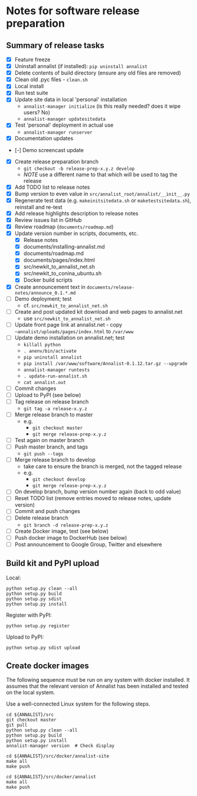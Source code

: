 # Notes for software release preparation

## Summary of release tasks

- [x] Feature freeze
- [x] Uninstall annalist (if installed): `pip uninstall annalist`
- [x] Delete contents of build directory (ensure any old files are removed)
- [x] Clean old .pyc files - `clean.sh`
- [x] Local install
- [x] Run test suite
- [x] Update site data in local 'personal' installation
    - `annalist-manager initialize` (is this really needed?  does it wipe users?  No)
    - `annalist-manager updatesitedata`
- [x] Test 'personal' deployment in actual use
    - `annalist-manager runserver`
- [x] Documentation updates
- [-] Demo screencast update
- [x] Create release preparation branch
    - `git checkout -b release-prep-x.y.z develop`
    - *NOTE* use a different name to that which will be used to tag the release
- [x] Add TODO list to release notes
- [x] Bump version to even value in `src/annalist_root/annalist/__init__.py`
- [x] Regenerate test data (e.g. `makeinitsitedata.sh` or `maketestsitedata.sh`), reinstall and re-test
- [x] Add release highlights description to release notes
- [x] Review issues list in GitHub
- [x] Review roadmap (`documents/roadmap.md`)
- [x] Update version number in scripts, documents, etc.
    - [x] Release notes
    - [x] documents/installing-annalist.md
    - [x] documents/roadmap.md
    - [x] documents/pages/index.html
    - [x] src/newkit_to_annalist_net.sh
    - [x] src/newkit_to_conina_ubuntu.sh
    - [x] Docker build scripts
- [x] Create announcement text in `documents/release-notes/announce_0.1.*.md`
- [ ] Demo deployment; test
    - cf. `src/newkit_to_annalist_net.sh`
- [ ] Create and post updated kit download and web pages to annalist.net
    - use `src/newkit_to_annalist_net.sh`
- [ ] Update front page link at annalist.net - copy `~annalist/uploads/pages/index.html` to `/var/www`
- [ ] Update demo installation on annalist.net; test
    - `killall python`
    - `. anenv/bin/activate`
    - `pip uninstall annalist`
    - `pip install /var/www/software/Annalist-0.1.12.tar.gz --upgrade`
    - `annalist-manager runtests`
    - `. update-run-annalist.sh`
    - `cat annalist.out`
- [ ] Commit changes
- [ ] Upload to PyPI (see below)
- [ ] Tag release on release branch
    - `git tag -a release-x.y.z`
- [ ] Merge release branch to master
    - e.g.
        - `git checkout master`
        - `git merge release-prep-x.y.z`
- [ ] Test again on master branch
- [ ] Push master branch, and tags
    - `git push --tags`
- [ ] Merge release branch to develop
    - take care to ensure the branch is merged, not the tagged release
    - e.g.
        - `git checkout develop`
        - `git merge release-prep-x.y.z`
- [ ] On develop branch, bump version number again (back to odd value)
- [ ] Reset TODO list (remove entries moved to release notes, update version)
- [ ] Commit and push changes
- [ ] Delete release branch
    - `git branch -d release-prep-x.y.z`
- [ ] Create Docker image, test (see below)
- [ ] Push docker image to DockerHub (see below)
- [ ] Post announcement to Google Group, Twitter and elsewhere

## Build kit and PyPI upload

Local:

    python setup.py clean --all
    python setup.py build
    python setup.py sdist
    python setup.py install

Register with PyPI:

    python setup.py register

Upload to PyPI:

    python setup.py sdist upload


## Create docker images

The following sequence must be run on any system with docker installed.  It assumes that the relevant version of Annalist has been installed and tested on the local system.

Use a well-connected Linux system for the following steps.

    cd ${ANNALIST}/src
    git checkout master
    git pull
    python setup.py clean --all
    python setup.py build
    python setup.py install
    annalist-manager version  # Check display

    cd ${ANNALIST}/src/docker/annalist-site
    make all
    make push

    cd ${ANNALIST}/src/docker/annalist
    make all
    make push

